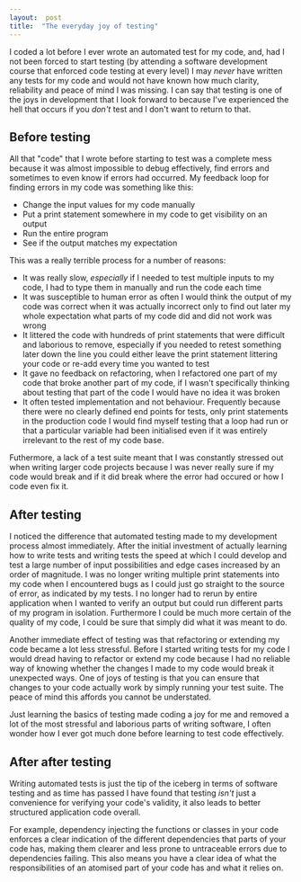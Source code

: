 ```yaml
---  
layout:  post 
title:  "The everyday joy of testing" 
---
```


I coded a lot before I ever wrote an automated test for my code, and, had I not been forced to start testing (by attending a software development course that enforced code testing at every level) I may *never* have written any tests for my code and would not have known how much clarity, reliability and peace of mind I was missing. I can say that testing is one of the joys in development that I look forward to because I've experienced the hell that occurs if you *don't* test and I don't want to return to that.

## Before testing

All that "code" that I wrote before starting to test was a complete mess because it was almost impossible to debug effectively, find errors and sometimes to even know if errors had occurred. My feedback loop for finding errors in my code was something like this:

- Change the input values for my code manually
- Put a print statement somewhere in my code to get visibility on an output
- Run the entire program
- See if the output matches my expectation

This was a really terrible process for a number of reasons:

- It was really slow, *especially* if I needed to test multiple inputs to my code, I had to type them in manually and run the code each time
- It was susceptible to human error as often I would think the output of my code was correct when it was actually incorrect only to find out later my whole expectation what parts of my code did and did not work was wrong
- It littered the code with hundreds of print statements that were difficult and laborious to remove, especially if you needed to retest something later down the line you could either leave the print statement littering your code or re-add every time you wanted to test
- It gave no feedback on refactoring, when I refactored one part of my code that broke another part of my code, if I wasn't specifically thinking about testing that part of the code I would have no idea it was broken
- It often tested implementation and not behaviour. Frequently because there were no clearly defined end points for tests, only print statements in the production code I would find myself testing that a loop had run or that a particular variable had been initialised even if it was entirely irrelevant to the rest of my code base.

Futhermore, a lack of a test suite meant that I was constantly stressed out when writing larger code projects because I was never really sure if my code would break and if it did break where the error had occured or how I code even fix it.

## After testing

I noticed the difference that automated testing made to my development process almost immediately. After the initial investment of actually learning how to write tests and writing tests the speed at which I could develop and test a large number of input possibilities and edge cases increased by an order of magnitude. I was no longer writing multiple print statements into my code when I encountered bugs as I could just go straight to the source of error, as indicated by my tests. I no longer had to rerun by entire application when I wanted to verify an output but could run different parts of my program in isolation. Furthermore I could be much more certain of the quality of my code, I could be sure that simply did what it was meant to do.

Another immediate effect of testing was that refactoring or extending my code became a lot less stressful. Before I started writing tests for my code I would dread having to refactor or extend my code because I had no reliable way of knowing whether the changes I made to my code would break it unexpected ways. One of joys of testing is that you can ensure that changes to your code actually work by simply running your test suite. The peace of mind this affords you cannot be understated.

Just learning the basics of testing made coding a joy for me and removed a lot of the most stressful and laborious parts of writing software, I often wonder how I ever got much done before learning to test code effectively.

## After after testing

Writing automated tests is just the tip of the iceberg in terms of software testing and as time has passed I have found that testing *isn't* just a convenience for verifying your code's validity, it also leads to better structured application code overall.

For example, dependency injecting the functions or classes in your code enforces a clear indication of the different dependencies that parts of your code has, making them clearer and less prone to untraceable errors due to dependencies failing. This also means you have a clear idea of what the responsibilities of an atomised part of your code has and what it relies on.
<!--stackedit_data:
eyJoaXN0b3J5IjpbLTExNTU5ODExMTEsMjA1NDEwNDgxNCwzND
A5ODcyNCwyMjgyMjI5NTksMTgzMTUwNzgyNSwtMTU5NjU0NDkx
XX0=
-->